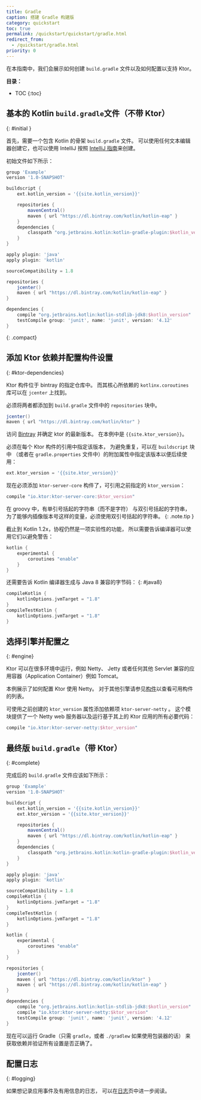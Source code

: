 ```yaml
---
title: Gradle
caption: 搭建 Gradle 构建版
category: quickstart
toc: true
permalink: /quickstart/quickstart/gradle.html
redirect_from:
  - /quickstart/gradle.html
priority: 0
---
```


在本指南中，我们会展示如何创建 `build.gradle` 文件<!--
-->以及如何配置以支持 Ktor。

**目录：**

* TOC
{:toc}

## 基本的 Kotlin `build.gradle`文件（不带 Ktor）
{: #initial }

首先，需要一个包含 Kotlin 的骨架 `build.gradle` 文件。
可以使用任何文本编辑器创建它，也可以使用 IntelliJ 按照
[IntelliJ 指南](/quickstart/quickstart/intellij-idea.html)来创建。

初始文件如下所示：

```groovy
group 'Example'
version '1.0-SNAPSHOT'

buildscript {
    ext.kotlin_version = '{{site.kotlin_version}}'

    repositories {
        mavenCentral()
        maven { url "https://dl.bintray.com/kotlin/kotlin-eap" }
    }
    dependencies {
        classpath "org.jetbrains.kotlin:kotlin-gradle-plugin:$kotlin_version"
    }
}

apply plugin: 'java'
apply plugin: 'kotlin'

sourceCompatibility = 1.8

repositories {
    jcenter()
    maven { url "https://dl.bintray.com/kotlin/kotlin-eap" }
}

dependencies {
    compile "org.jetbrains.kotlin:kotlin-stdlib-jdk8:$kotlin_version"
    testCompile group: 'junit', name: 'junit', version: '4.12'
}
```
{: .compact}

## 添加 Ktor 依赖并配置构件设置
{: #ktor-dependencies}

Ktor 构件位于 bintray 的指定仓库中。
而其核心所依赖的 `kotlinx.coroutines` 库<!--
-->可以在 `jcenter` 上找到。

必须将两者都添加到 `build.gradle` 文件中的 `repositories` 块中。

```groovy
jcenter()
maven { url "https://dl.bintray.com/kotlin/ktor" }
```

访问 [Bintray](https://bintray.com/kotlin/ktor/ktor) 并确定 ktor 的最新版本。
在本例中是 `{{site.ktor_version}}`。

必须在每个 Ktor 构件的引用中指定该版本，
为避免重复，可以在 `buildscript` 块中
（或者在 `gradle.properties` 文件中）的附加属性中指定该版本以便后续使用：

```groovy
ext.ktor_version = '{{site.ktor_version}}'
```

现在必须添加 `ktor-server-core` 构件了，可引用之前指定的 `ktor_version`：

```groovy
compile "io.ktor:ktor-server-core:$ktor_version"
```

在 groovy 中，有单引号括起的字符串（而不是字符）
与双引号括起的字符串，为了能够内插像版本号这样的变量，必须使用双引号<!--
-->括起的字符串。
{: .note.tip }

截止到 Kotlin 1.2x，协程仍然是一项实验性的功能，
所以需要告诉编译器可以<!--
-->使用它们以避免警告：

```groovy
kotlin {
    experimental {
        coroutines "enable"
    }
}
```

还需要告诉 Kotlin 编译器生成<!--
-->与 Java 8 兼容的字节码：
{: #java8}

```groovy
compileKotlin {
    kotlinOptions.jvmTarget = "1.8"
}
compileTestKotlin {
    kotlinOptions.jvmTarget = "1.8"
}
```

## 选择引擎并配置之
{: #engine}

Ktor 可以在很多环境中运行，例如 Netty、 Jetty 或者任何其他
Servlet 兼容的应用容器（Application Container）例如 Tomcat。

本例展示了如何配置 Ktor 使用 Netty。
对于其他引擎请参见[构件](/quickstart/artifacts.html)以查看<!--
-->可用构件的列表。

可使用之前创建的 `ktor_version` 属性添加依赖项 `ktor-server-netty`
。 这个模块提供了一个
Netty web 服务器以及运行基于其上的 Ktor
应用的所有必要代码：

```groovy
compile "io.ktor:ktor-server-netty:$ktor_version"
```

## 最终版 `build.gradle`（带 Ktor）
{: #complete}

完成后的 `build.gradle` 文件应该如下所示：

```groovy
group 'Example'
version '1.0-SNAPSHOT'

buildscript {
    ext.kotlin_version = '{{site.kotlin_version}}'
    ext.ktor_version = '{{site.ktor_version}}'

    repositories {
        mavenCentral()
        maven { url "https://dl.bintray.com/kotlin/kotlin-eap" }
    }
    dependencies {
        classpath "org.jetbrains.kotlin:kotlin-gradle-plugin:$kotlin_version"
    }
}

apply plugin: 'java'
apply plugin: 'kotlin'

sourceCompatibility = 1.8
compileKotlin {
    kotlinOptions.jvmTarget = "1.8"
}
compileTestKotlin {
    kotlinOptions.jvmTarget = "1.8"
}

kotlin {
    experimental {
        coroutines "enable"
    }
}

repositories {
    jcenter()
    maven { url "https://dl.bintray.com/kotlin/ktor" }
    maven { url "https://dl.bintray.com/kotlin/kotlin-eap" }
}

dependencies {
    compile "org.jetbrains.kotlin:kotlin-stdlib-jdk8:$kotlin_version"
    compile "io.ktor:ktor-server-netty:$ktor_version"
    testCompile group: 'junit', name: 'junit', version: '4.12'
}
```

现在可以运行 Gradle（只需 `gradle`，或者 `./gradlew` 如果使用包装器的话）
来获取依赖并验证所有设置是否正确了。

## 配置日志
{: #logging}

如果想记录应用事件及有用信息的日志，
可以在[日志](/servers/logging.html)页中进一步阅读。
